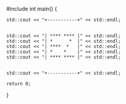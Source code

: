 #include <iostream>
int main() {
    
    std::cout << "+-----------+" << std::endl;
    
    
    std::cout << "| **** **** |" << std::endl;
    std::cout << "| *      *  |" << std::endl;
    std::cout << "| ****  *   |" << std::endl;
    std::cout << "| *    *    |" << std::endl;
    std::cout << "| **** **** |" << std::endl;
    
    
    std::cout << "+-----------+" << std::endl;
    
    return 0;

}
